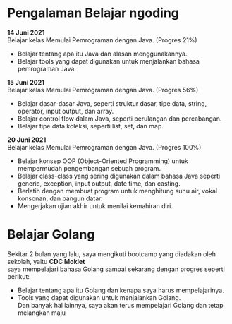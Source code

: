 # Pengalaman Belajar ngoding

**14 Juni 2021**<br>
Belajar kelas Memulai Pemrograman dengan Java. (Progres 21%)
* Belajar tentang apa itu Java dan alasan menggunakannya.
* Belajar tools yang dapat digunakan untuk menjalankan bahasa pemrograman Java.

**15 Juni 2021**<br>
Belajar kelas Memulai Pemrograman dengan Java. (Progres 56%)
* Belajar dasar-dasar Java, seperti struktur dasar, tipe data, string, operator, input output, dan array.
* Belajar control flow dalam Java, seperti perulangan dan percabangan.
* Belajar tipe data koleksi, seperti list, set, dan map.

**20 Juni 2021**<br>
Belajar kelas Memulai Pemrograman dengan Java. (Progres 100%)
* Belajar konsep OOP (Object-Oriented Programming) untuk mempermudah pengembangan sebuah program.
* Belajar class-class yang sering digunakan dalam bahasa Java seperti generic, exception, input output, date time, dan casting.
* Berlatih dengan membuat program untuk menghitung suhu air, vokal konsonan, dan bangun datar.
* Mengerjakan ujian akhir untuk menilai kemahiran diri.

# Belajar Golang

Sekitar 2 bulan yang lalu, saya mengikuti bootcamp yang diadakan oleh sekolah, yaitu **CDC Moklet** <br>
saya mempelajari bahasa Golang sampai sekarang dengan progres seperti berikut:

* Belajar tentang apa itu Golang dan kenapa saya harus mempelajarinya.
* Tools yang dapat digunakan untuk menjalankan Golang. <br>
Dan banyak hal lainnya, saya akan terus mempelajari Golang dan tetap melangkah maju
